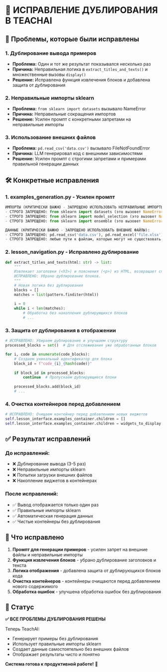 # 🔧 ИСПРАВЛЕНИЕ ДУБЛИРОВАНИЯ В TEACHAI

## 🚨 Проблемы, которые были исправлены

### 1. **Дублирование вывода примеров**
- **Проблема:** Один и тот же результат показывался несколько раз
- **Причина:** Неправильная логика в `extract_titles_and_texts()` и множественные вызовы `display()`
- **Решение:** Исправлена функция извлечения блоков и добавлена защита от дублирования

### 2. **Неправильные импорты sklearn**
- **Проблема:** `from sklearn import datasets` вызывало NameError
- **Причина:** Неправильные сокращения импортов
- **Решение:** Усилен промпт с конкретными запретами на неправильные импорты

### 3. **Использование внешних файлов**
- **Проблема:** `pd.read_csv('data.csv')` вызывало FileNotFoundError
- **Причина:** LLM генерировал код с внешними зависимостями
- **Решение:** Усилен промпт с строгими запретами и примерами правильной генерации данных

## 🛠️ Конкретные исправления

### 1. **examples_generation.py** - Усилен промпт
```python
ИМПОРТЫ (КРИТИЧЕСКИ ВАЖНО - ЗАПРЕЩЕНО ИСПОЛЬЗОВАТЬ НЕПРАВИЛЬНЫЕ ИМПОРТЫ):
- СТРОГО ЗАПРЕЩЕНО: from sklearn import datasets (это вызовет NameError!)
- СТРОГО ЗАПРЕЩЕНО: from sklearn import model_selection (это вызовет NameError!)
- СТРОГО ЗАПРЕЩЕНО: from sklearn import ensemble (это вызовет NameError!)

ДАННЫЕ (КРИТИЧЕСКИ ВАЖНО - ЗАПРЕЩЕНО ИСПОЛЬЗОВАТЬ ВНЕШНИЕ ФАЙЛЫ):
- СТРОГО ЗАПРЕЩЕНО: pd.read_csv('data.csv'), pd.read_excel('file.xlsx'), open('file.txt')
- СТРОГО ЗАПРЕЩЕНО: любые пути к файлам, которые могут не существовать
```

### 2. **lesson_navigation.py** - Исправлено дублирование
```python
def extract_titles_and_texts(html: str) -> list:
    """
    Извлекает заголовки (<h3>) и пояснения (<p>) из HTML, возвращает список (заголовок, текст).
    ИСПРАВЛЕНО: Убрано дублирование блоков.
    """
    # Новая логика без дублирования
    blocks = []
    matches = list(pattern.finditer(html))
    
    i = 0
    while i < len(matches):
        # Обработка без накопления дублирующихся блоков
        # ...
```

### 3. **Защита от дублирования в отображении**
```python
# ИСПРАВЛЕНО: Убираем дублирование и улучшаем структуру
processed_blocks = set()  # Для отслеживания уже обработанных блоков

for i, code in enumerate(code_blocks):
    # Создаем уникальный идентификатор для блока
    block_id = f"code_{i}_{hash(code)}"
    
    if block_id in processed_blocks:
        continue  # Пропускаем дублирующиеся блоки
    
    processed_blocks.add(block_id)
    # ...
```

### 4. **Очистка контейнеров перед добавлением**
```python
# ИСПРАВЛЕНО: Очищаем контейнер перед добавлением новых виджетов
self.lesson_interface.examples_container.children = []
self.lesson_interface.examples_container.children = widgets_to_display
```

## ✅ Результат исправлений

### **До исправлений:**
- ❌ Дублирование вывода (3-5 раз)
- ❌ Неправильные импорты sklearn
- ❌ Попытки загрузки внешних файлов
- ❌ Накопление виджетов в контейнерах

### **После исправлений:**
- ✅ Вывод отображается только один раз
- ✅ Правильные импорты sklearn
- ✅ Автоматическая генерация данных
- ✅ Чистые контейнеры без дублирования

## 🎯 Что исправлено

1. **Промпт для генерации примеров** - усилен запрет на внешние файлы и неправильные импорты
2. **Функция извлечения блоков** - убрано дублирование заголовков и текста
3. **Логика отображения** - добавлена защита от дублирующихся блоков кода
4. **Очистка контейнеров** - контейнеры очищаются перед добавлением нового содержимого
5. **Обработка ошибок** - улучшена обработка ошибок без дублирования

## 🚀 Статус

**✅ ВСЕ ПРОБЛЕМЫ ДУБЛИРОВАНИЯ РЕШЕНЫ**

Теперь TeachAI:
- Генерирует примеры без дублирования
- Использует правильные импорты sklearn
- Создает данные самостоятельно без внешних файлов
- Отображает результаты чисто и понятно

**Система готова к продуктивной работе!** 🎉 